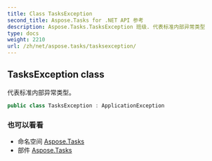 ```yaml
---
title: Class TasksException
second_title: Aspose.Tasks for .NET API 参考
description: Aspose.Tasks.TasksException 班级. 代表标准内部异常类型
type: docs
weight: 2210
url: /zh/net/aspose.tasks/tasksexception/
---
```

## TasksException class

代表标准内部异常类型。

```csharp
public class TasksException : ApplicationException
```

### 也可以看看

* 命名空间 [Aspose.Tasks](../../aspose.tasks/)
* 部件 [Aspose.Tasks](../../)


